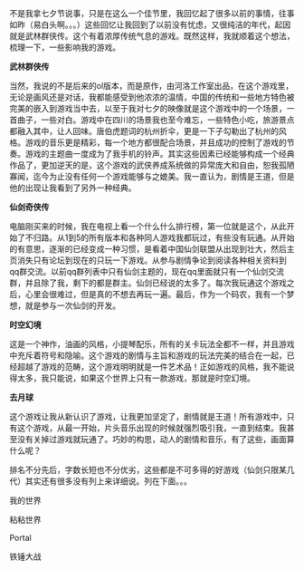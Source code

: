 不是我拿七夕节说事，只是在这么一个佳节里，我回忆起了很多以前的事情，往事如昨（易白头啊。。。）这些回忆让我回到了以前没有忧虑，又很纯洁的年代，起因就是武林群侠传。这个有着浓厚传统气息的游戏。既然这样，我就顺着这个想法，梳理一下，一些影响我的游戏。

**武林群侠传**

当然，我说的不是后来的ol版本，而是原作，由河洛工作室出品，在这个游戏里，无论是画风还是对话，我都能感受到他浓浓的温情，中国的传统和一些地方特色被完美的嵌入到游戏当中去，以至于我对七夕的映像就是这个游戏中的一个场景，一首曲子，一些对白。游戏中在四川的场景我也至今难忘，一些特色小吃，旅游景点都融入其中，让人回味。唐伯虎题词的杭州折伞，更是一下子勾勒出了杭州的风格。游戏的音乐更是精彩，每一个地方都很配合场景，并且成功的控制了游戏的节奏。游戏的主题曲一度成为了我手机的铃声。其实这些因素已经能够构成一个经典作品了，更加逆天的是，这个游戏的武侠养成系统做的异常庞大和自由，恕我孤陋寡闻，迄今为止没有任何一个游戏能够与之媲美。我一直认为，剧情是王道，但是他的出现让我看到了另外一种经典。

**仙剑奇侠传**

电脑刚买来的时候，我在电视上看一个什么什么排行榜，第一位就是这个，从此开始了不归路。从1到5的所有版本和各种同人游戏我都玩过，有些没有玩通。从开始的有意思，逐渐的已经变成一种习惯，是看着中国仙剑联盟从出现到壮大，然后主页消失只有论坛到现在的只玩一下游戏。从参与剧情争论到阅读各种相关资料到qq群交流。以前qq群列表中只有仙剑主题的，现在qq里面就只有一个仙剑交流群，并且除了我，剩下的都是群主。仙剑已经说的太多了。每次我玩通这个游戏之后，心里会很难过，但是真的不想去再玩一遍。最后，作为一个码农，我有一个梦想，就是参与一次仙剑的开发。

**时空幻境**

这是一个神作，油画的风格，小提琴配乐，所有的关卡玩法全都不一样，并且游戏中充斥着符号和隐喻。这个游戏的剧情与主旨和游戏的玩法完美的结合在一起，已经超越了游戏的范畴，这个游戏明明就是一件艺术品！正如游戏的风格，我不能说得太多，我只能说，如果这个世界上只有一款游戏，那就是时空幻境。

**去月球**

这个游戏让我从新认识了游戏，让我更加坚定了，剧情就是王道！所有游戏中，只有这个游戏，从最一开始，片头音乐出现的时候就强烈吸引我，一直到结束。我甚至没有关掉过游戏就玩通了。巧妙的构思，动人的剧情和音乐，有了这些，画面算什么呢？

排名不分先后，字数长短也不分优劣，这些都是不可多得的好游戏（仙剑只限某几代）其实还有很多没有列上来详细说。列在下面。。。

我的世界

粘粘世界

Portal

铁锤大战
